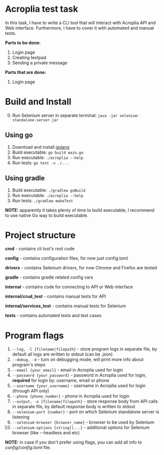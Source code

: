 # Acroplia test task

In this task, I have to write a CLI tool that will interact with Acroplia API and Web interface. Furthermore, I have to cover it with automated and manual tests.

**Parts to be done:** 
1. Login page
2. Creating textpad
3. Sending a private message

**Parts that are done:**
1. Login page

# Build and Install

0. Run Selenium server in separate terminal: ```java -jar selenium-standalone-server.jar```

## Using go

1. Download and install [golang](https://golang.org/dl/)
2. Build executable: ```go build main.go```
3. Run executable: ```./acroplia --help```
4. Run tests: ```go test -v ./...```

## Using gradle

1. Build executable: ```./gradlew goBuild```
2. Run executable: ```./acroplia --help```
3. Run tests: ```./gradlew makeTest``` 

**NOTE:** apparently it takes plenty of time to build executable, I recommend to use native Go way to build executable.

# Project structure

**cmd** - contains cli tool's root code

**config** - contains configuration files, for now just config.toml

**drivers** - contains Selenium drivers, for now Chrome and Firefox are tested

**gradle** - contains gradle related config vars

**internal** - contains code for connecting to API or Web interface

**internal/crud_test** - contains manual tests for API

**internal/services_test** - contains manual tests for Selenium

**tests** - contains automated tests and test cases

# Program flags

1. ```--log, -l {filename|filepath}``` - store program logs in separate file, by default all logs are written to stdout (can be .json)
2. ```--debug, -d``` - turn on debugging mode, will print more info about program's steps
3. ```--email {your_email}``` - email in Acroplia used for login
4. ```--password {your_password}``` - password in Acroplia used for login, **required** for login by: username, email or phone
5. ```--username {your_username}``` - username in Acroplia used for login (through API only)
6. ```--phone {phone_number}``` - phone in Acroplia used for login
7. ```--output, -o {filename|filepath}``` - store response body from API calls in separate file, by default response body is written to stdout
8. ```--selenium-port {number}``` - port on which Selenium standalone server is listening
9.  ```--selenium-browser {browser_name}``` - browser to be used by Selenium
10. ```--selenium-options {string[]...}``` - additional options for Selenium browser (like --headless and etc)

**NOTE:** in case if you don't prefer using flags, you can add all info to _config/config.toml_ file.
